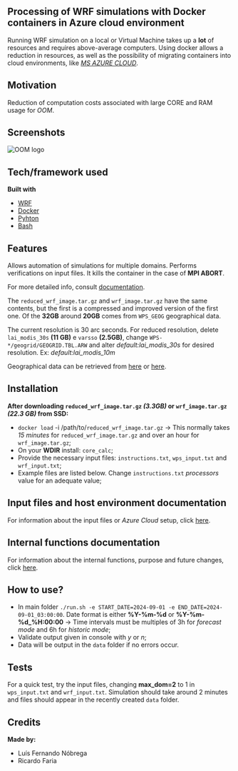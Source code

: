 ## Processing of WRF simulations with Docker containers in Azure cloud environment
Running WRF simulation on a local or Virtual Machine takes up a **lot** of resources and requires above-average computers. Using docker allows a reduction in resources, as well as the possibility of migrating containers into cloud environments, like *[MS AZURE CLOUD](https://azure.microsoft.com/en-us)*.

## Motivation
Reduction of computation costs associated with large CORE and RAM usage for *OOM*.

## Screenshots
![OOM logo](https://oom.arditi.pt/assets/OOM_Logo.png)

## Tech/framework used

<b>Built with</b>
- [WRF](https://www.mmm.ucar.edu/models/wrf)
- [Docker](https://www.docker.com/)
- [Pyhton](https://www.python.org/)
- [Bash](https://pt.wikipedia.org/wiki/Bash)

## Features
Allows automation of simulations for multiple domains. Performs verifications on input files. It kills the container in the case of **MPI ABORT**. 

For more detailed info, consult [documentation](WRF-documentation.pdf).

The `reduced_wrf_image.tar.gz` and `wrf_image.tar.gz` have the same contents, but the first is a compressed and improved version of the first one. Of the **32GB** around **20GB** comes from `WPS_GEOG` geographical data. 

The current resolution is 30 arc seconds. For reduced resolution, delete `lai_modis_30s` **(11 GB)** e `varsso` **(2.5GB)**, change `WPS-*/geogrid/GEOGRID.TBL.ARW` and alter *default:lai_modis_30s* for desired resolution. Ex: *default:lai_modis_10m*

Geographical data can be retrieved from [here](https://www2.mmm.ucar.edu/wrf/users/download/get_sources_wps_geog.html) or [here](http://www2.mmm.ucar.edu/wrf/src/wps_files/).

## Installation
<b>After downloading `reduced_wrf_image.tar.gz` *(3.3GB)* or `wrf_image.tar.gz` *(22.3 GB)* from SSD:</b>

- `docker load` -i /path/to/`reduced_wrf_image.tar.gz` -> This normally takes *15 minutes* for `reduced_wrf_image.tar.gz` and over an hour for `wrf_image.tar.gz`;
- On your **WDIR** install: `core_calc`;
- Provide the necessary input files: `instructions.txt`, `wps_input.txt` and `wrf_input.txt`;
- Example files are listed below. Change `instructions.txt` *processors* value for an adequate value;

## Input files and host environment documentation
For information about the input files or *Azure Cloud* setup, click [here](HOST/).

## Internal functions documentation 
For information about the internal functions, purpose and future changes, click [here](CONFIGS/).

## How to use?
- In main folder `./run.sh -e START_DATE=2024-09-01 -e END_DATE=2024-09-01_03:00:00`. Date format is either **%Y-%m-%d** or **%Y-%m-%d_%H:00:00** -> Time intervals must be multiples of 3h for *forecast mode* and 6h for *historic mode*;
- Validate output given in console with *y* or *n*;
- Data will be output in the `data` folder if no errors occur.

## Tests
For a quick test, try the input files, changing **max_dom=2** to 1 in `wps_input.txt` and `wrf_input.txt`. Simulation should take around 2 minutes and files should appear in the recently created `data` folder.

## Credits
<b>Made by:</b>
- Luís Fernando Nóbrega
- Ricardo Faria
